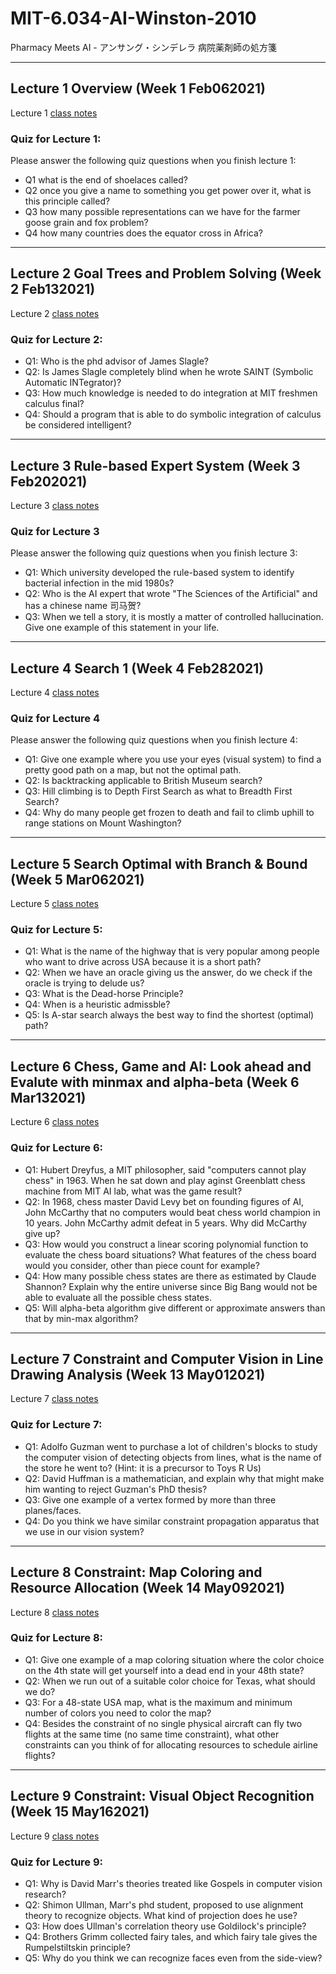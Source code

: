 # MIT-6.034-AI-Winston-2010
Pharmacy Meets AI - アンサング・シンデレラ 病院薬剤師の処方箋

---

## Lecture 1 Overview (Week 1 Feb062021)

Lecture 1 [class notes](lec1-overview/README.md)

### Quiz for Lecture 1:

Please answer the following quiz questions when you finish lecture 1:

* Q1 what is the end of shoelaces called?
* Q2 once you give a name to something you get power over it, what is this principle called?
* Q3 how many possible representations can we have for the farmer goose grain and fox problem?
* Q4 how many countries does the equator cross in Africa?

---

## Lecture 2 Goal Trees and Problem Solving (Week 2 Feb132021)

Lecture 2 [class notes](lec2-goal-tree-SAINT/README.md)

### Quiz for Lecture 2:

* Q1: Who is the phd advisor of James Slagle?
* Q2: Is James Slagle completely blind when he wrote SAINT (Symbolic Automatic INTegrator)?
* Q3: How much knowledge is needed to do integration at MIT freshmen calculus final?
* Q4: Should a program that is able to do symbolic integration of calculus be considered intelligent?

---

## Lecture 3 Rule-based Expert System (Week 3 Feb202021)

Lecture 3 [class notes](lec3-rule-based-expert-MYCIN/README.md)

### Quiz for Lecture 3

Please answer the following quiz questions when you finish lecture 3:

* Q1: Which university  developed the rule-based system to identify bacterial infection in the mid 1980s?
* Q2: Who is the AI expert that wrote "The Sciences of the Artificial" and has a chinese name 司马贺?
* Q3: When we tell a story, it is mostly a matter of controlled hallucination. Give one example of this statement in your life.

---

## Lecture 4 Search 1 (Week 4 Feb282021)

Lecture 4 [class notes](lec4-bfs-dfs-hillclimb-beam/README.md)

### Quiz for Lecture 4

Please answer the following quiz questions when you finish lecture 4:

* Q1: Give one example where you use your eyes (visual system) to find a pretty good path on a map, but not the optimal path.
* Q2: Is backtracking applicable to British Museum search?
* Q3: Hill climbing is to Depth First Search as what to Breadth First Search?
* Q4: Why do many people get frozen to death and fail to climb uphill to range stations on Mount Washington?

---

## Lecture 5 Search Optimal with Branch & Bound (Week 5 Mar062021)

Lecture 5 [class notes](lec5-search-optimal-bb-astar/README.md)

### Quiz for Lecture 5:

* Q1: What is the name of the highway that is very popular among people who want to drive across USA because it is a short path?
* Q2: When we have an oracle giving us the answer, do we check if the oracle is trying to delude us?
* Q3: What is the Dead-horse Principle?
* Q4: When is a heuristic admissble?
* Q5: Is A-star search always the best way to find the shortest (optimal) path?

---

## Lecture 6 Chess, Game and AI: Look ahead and Evalute with minmax and alpha-beta (Week 6 Mar132021)

Lecture 6 [class notes](lec6-chess-minmax-alpha-beta/README.md)

### Quiz for Lecture 6:

* Q1: Hubert Dreyfus, a MIT philosopher, said "computers cannot play chess" in 1963. When he sat down and play aginst Greenblatt chess machine from MIT AI lab, what was the game result?
* Q2: In 1968, chess master David Levy bet on founding figures of AI, John McCarthy that no computers would beat chess world champion in 10 years. John McCarthy admit defeat in 5 years. Why did McCarthy give up?
* Q3: How would you construct a linear scoring polynomial function to evaluate the chess board situations? What features of the chess board would you consider, other than piece count for example?
* Q4: How many possible chess states are there as estimated by Claude Shannon? Explain why the entire universe since Big Bang would not be able to evaluate all the possible chess states.
* Q5: Will alpha-beta algorithm give different or approximate answers than that by min-max algorithm?

---

## Lecture 7 Constraint and Computer Vision in Line Drawing Analysis (Week 13 May012021)

Lecture 7 [class notes](./lec7-constraint-trihedral-vertex-vision/README.md)

### Quiz for Lecture 7:

* Q1: Adolfo Guzman went to purchase a lot of children's blocks to study the computer vision of detecting objects from lines, what is the name of the store he went to? (Hint: it is a precursor to Toys R Us)
* Q2: David Huffman is a mathematician, and explain why that might make him wanting to reject Guzman's PhD thesis?
* Q3: Give one example of a vertex formed by more than three planes/faces.
* Q4: Do you think we have similar constraint propagation apparatus that we use in our vision system?

---

## Lecture 8 Constraint: Map Coloring and Resource Allocation (Week 14 May092021)

Lecture 8 [class notes](./lec8-constraint-map-coloring/README.md)

### Quiz for Lecture 8:

* Q1: Give one example of a map coloring situation where the color choice on the 4th state will get yourself into a dead end in your 48th state?
* Q2: When we run out of a suitable color choice for Texas, what should we do?
* Q3: For a 48-state USA map, what is the maximum and minimum number of colors you need to color the map?
* Q4: Besides the constraint of no single physical aircraft can fly two flights at the same time (no same time constraint), what other constraints can you think of for allocating resources to schedule airline flights?

---

## Lecture 9 Constraint: Visual Object Recognition (Week 15 May162021)

Lecture 9 [class notes](./lec9-constraint-CV-obj-recognition/README.md)

### Quiz for Lecture 9:

* Q1: Why is David Marr's theories treated like Gospels in computer vision research?
* Q2: Shimon Ullman, Marr's phd student, proposed to use alignment theory to recognize objects. What kind of projection does he use?
* Q3: How does Ullman's correlation theory use Goldilock's principle?
* Q4: Brothers Grimm collected fairy tales, and which fairy tale gives the Rumpelstiltskin principle?
* Q5: Why do you think we can recognize faces even from the side-view?
